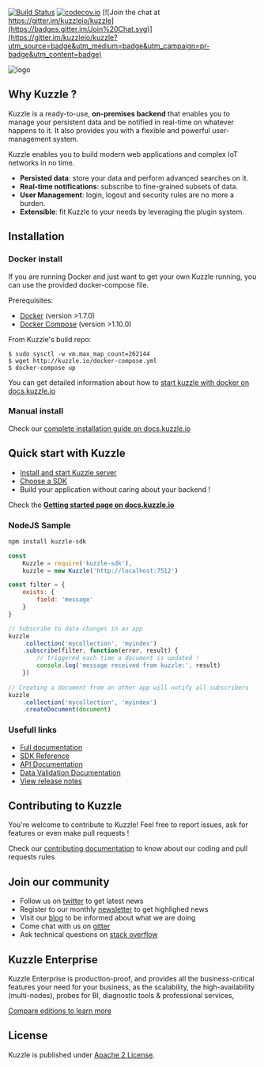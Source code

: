 [![Build Status](https://travis-ci.org/kuzzleio/kuzzle.svg?branch=master)](https://travis-ci.org/kuzzleio/kuzzle) 
[![codecov.io](http://codecov.io/github/kuzzleio/kuzzle/coverage.svg?branch=master)](http://codecov.io/github/kuzzleio/kuzzle?branch=master) 
[![Join the chat at https://gitter.im/kuzzleio/kuzzle](https://badges.gitter.im/Join%20Chat.svg)](https://gitter.im/kuzzleio/kuzzle?utm_source=badge&utm_medium=badge&utm_campaign=pr-badge&utm_content=badge)

![logo](http://kuzzle.io/themes/kuzzleio/images/kuzzle-logo-blue-500.png)

## Why Kuzzle ?

Kuzzle is a ready-to-use, **on-premises backend** that enables you to manage your persistent data and be notified in real-time on whatever happens to it. It also provides you with a flexible and powerful user-management system.

Kuzzle enables you to build modern web applications and complex IoT networks in no time.

* **Persisted data**: store your data and perform advanced searches on it.
* **Real-time notifications**: subscribe to fine-grained subsets of data.
* **User Management**: login, logout and security rules are no more a burden.
* **Extensible**: fit Kuzzle to your needs by leveraging the plugin system.


## Installation

### Docker install

If you are running Docker and just want to get your own Kuzzle running, you can use the provided docker-compose file.

Prerequisites:

* [Docker](https://docs.docker.com/engine/installation/) (version >1.7.0)
* [Docker Compose](https://docs.docker.com/compose/install/) (version >1.10.0)

From Kuzzle's build repo:

    $ sudo sysctl -w vm.max_map_count=262144
    $ wget http://kuzzle.io/docker-compose.yml
    $ docker-compose up
    
You can get detailed information about how to [start kuzzle with docker on docs.kuzzle.io](http://docs.kuzzle.io/guide/essentials/installing-kuzzle/#docker)

### Manual install

Check our [complete installation guide on docs.kuzzle.io](http://docs.kuzzle.io/guide/essentials/installing-kuzzle/#manually)

## Quick start with Kuzzle

* [Install and start Kuzzle server](http://docs.kuzzle.io/guide/essentials/installing-kuzzle/)
* [Choose a SDK](http://docs.kuzzle.io/sdk-reference/)
* Build your application without caring about your backend !

Check the [**Getting started page on docs.kuzzle.io**](http://docs.kuzzle.io/guide/getting-started/)

### NodeJS Sample

```bash
npm install kuzzle-sdk
```

```javascript
const 
    Kuzzle = require('kuzzle-sdk'),
    kuzzle = new Kuzzle('http://localhost:7512')

const filter = {
    exists: {
        field: 'message'
    }
}

// Subscribe to data changes in an app
kuzzle
    .collection('mycollection', 'myindex')
    .subscribe(filter, function(error, result) {
        // triggered each time a document is updated !
        console.log('message received from kuzzle:', result)
    })
    
// Creating a document from an other app will notify all subscribers
kuzzle
    .collection('mycollection', 'myindex')
    .createDocument(document)
```

### Usefull links

* [Full documentation](http://docs.kuzzle.io/)
* [SDK Reference](http://docs.kuzzle.io/sdk-reference/)
* [API Documentation](http://docs.kuzzle.io/api-documentation/)  
* [Data Validation Documentation](http://docs.kuzzle.io/validation-reference/) 
* [View release notes](https://github.com/kuzzleio/kuzzle/releases)

## Contributing to Kuzzle

You're welcome to contribute to Kuzzle!
Feel free to report issues, ask for features or even make pull requests ! 

Check our [contributing documentation](./CONTRIBUTING.md) to know about our coding and pull requests rules

## Join our community

* Follow us on [twitter](https://twitter.com/kuzzleio) to get latest news
* Register to our monthly [newsletter](http://eepurl.com/bxRxpr) to get highlighed news
* Visit our [blog](http://kuzzle.io/blog) to be informed about what we are doing
* Come chat with us on [gitter](https://gitter.im/kuzzleio/kuzzle)
* Ask technical questions on [stack overflow](https://stackoverflow.com/search?q=kuzzle)

## Kuzzle Enterprise

Kuzzle Enterprise is production-proof, and provides all the business-critical features your need for your business, as
the scalability, the high-availability (multi-nodes), probes for BI, diagnostic tools & professional services,

[Compare editions to learn more](http://kuzzle.io/kuzzle-enterprise)

## License

Kuzzle is published under [Apache 2 License](./LICENSE.md).
